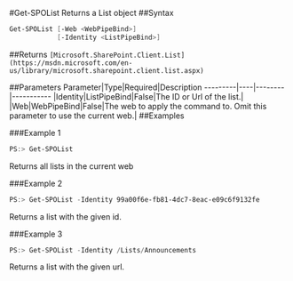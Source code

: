 #Get-SPOList
Returns a List object
##Syntax
```powershell
Get-SPOList [-Web <WebPipeBind>]
            [-Identity <ListPipeBind>]
```


##Returns
```[Microsoft.SharePoint.Client.List](https://msdn.microsoft.com/en-us/library/microsoft.sharepoint.client.list.aspx)```

##Parameters
Parameter|Type|Required|Description
---------|----|--------|-----------
|Identity|ListPipeBind|False|The ID or Url of the list.|
|Web|WebPipeBind|False|The web to apply the command to. Omit this parameter to use the current web.|
##Examples

###Example 1
```powershell
PS:> Get-SPOList
```
Returns all lists in the current web

###Example 2
```powershell
PS:> Get-SPOList -Identity 99a00f6e-fb81-4dc7-8eac-e09c6f9132fe
```
Returns a list with the given id.

###Example 3
```powershell
PS:> Get-SPOList -Identity /Lists/Announcements
```
Returns a list with the given url.
